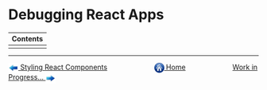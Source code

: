 # Debugging React Apps

| Contents |
| :------- |
|          |

---

[<img align="center" src="../images/left_arrow.png" height="20" width="20"/> Styling React Components](../005-styling-react-components/README.md)&nbsp; &nbsp; &nbsp; &nbsp; &nbsp; &nbsp; &nbsp; &nbsp; &nbsp; &nbsp; &nbsp; &nbsp; [<img align="center" src="../images/home.png" height="20" width="20"/> Home](../README.md) &nbsp; &nbsp; &nbsp; &nbsp; &nbsp; &nbsp; &nbsp; &nbsp; &nbsp; &nbsp; &nbsp; &nbsp;[Work in Progress... <img align="center" src="../images/right_arrow.png" height="20" width="20"/>]()
